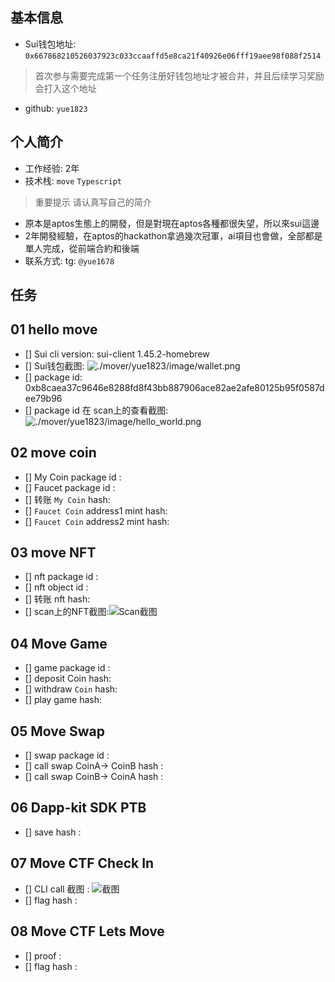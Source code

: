 ## 基本信息
- Sui钱包地址: `0x667868210526037923c033ccaaffd5e8ca21f40926e06fff19aee98f088f2514`
> 首次参与需要完成第一个任务注册好钱包地址才被合并，并且后续学习奖励会打入这个地址
- github: `yue1823`

## 个人简介
- 工作经验: 2年
- 技术栈: `move` `Typescript`
> 重要提示 请认真写自己的简介
- 原本是aptos生態上的開發，但是對現在aptos各種都很失望，所以來sui這邊
- 2年開發經驗，在aptos的hackathon拿過幾次冠軍，ai項目也會做，全部都是單人完成，從前端合約和後端
- 联系方式: tg: `@yue1678` 

## 任务

##   01 hello move  
- [] Sui cli version: sui-client 1.45.2-homebrew
- [] Sui钱包截图: ![./mover/yue1823/image/wallet.png](./images/wallet.png)
- [] package id: 0xb8caea37c9646e8288fd8f43bb887906ace82ae2afe80125b95f0587dee79b96
- [] package id 在 scan上的查看截图:![./mover/yue1823/image/hello_world.png](./images/hello_world.png)

##   02 move coin
- [] My Coin package id : 
- [] Faucet package id : 
- [] 转账 `My Coin` hash:
- [] `Faucet Coin` address1 mint hash:
- [] `Faucet Coin` address2 mint hash:

##   03 move NFT
- [] nft package id :
- [] nft object id : 
- [] 转账 nft  hash:
- [] scan上的NFT截图:![Scan截图](./images/你的图片地址)

##   04 Move Game
- [] game package id :
- [] deposit Coin hash:
- [] withdraw `Coin` hash:
- [] play game hash:

##   05 Move Swap
- [] swap package id :
- [] call swap CoinA-> CoinB  hash :
- [] call swap CoinB-> CoinA  hash :

##   06 Dapp-kit SDK PTB
- [] save hash :

##   07 Move CTF Check In
- [] CLI call 截图 : ![截图](./images/你的图片地址)
- [] flag hash :

##   08 Move CTF Lets Move
- [] proof : 
- [] flag hash :

